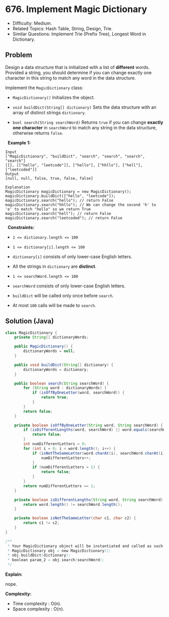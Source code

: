 # 676. Implement Magic Dictionary

- Difficulty: Medium.
- Related Topics: Hash Table, String, Design, Trie.
- Similar Questions: Implement Trie (Prefix Tree), Longest Word in Dictionary.

## Problem

Design a data structure that is initialized with a list of **different** words. Provided a string, you should determine if you can change exactly one character in this string to match any word in the data structure.

Implement the ```MagicDictionary``` class:


	
- ```MagicDictionary()``` Initializes the object.
	
- ```void buildDict(String[] dictionary)``` Sets the data structure with an array of distinct strings ```dictionary```.
	
- ```bool search(String searchWord)``` Returns ```true``` if you can change **exactly one character** in ```searchWord``` to match any string in the data structure, otherwise returns ```false```.


 
**Example 1:**

```
Input
["MagicDictionary", "buildDict", "search", "search", "search", "search"]
[[], [["hello", "leetcode"]], ["hello"], ["hhllo"], ["hell"], ["leetcoded"]]
Output
[null, null, false, true, false, false]

Explanation
MagicDictionary magicDictionary = new MagicDictionary();
magicDictionary.buildDict(["hello", "leetcode"]);
magicDictionary.search("hello"); // return False
magicDictionary.search("hhllo"); // We can change the second 'h' to 'e' to match "hello" so we return True
magicDictionary.search("hell"); // return False
magicDictionary.search("leetcoded"); // return False
```

 
**Constraints:**


	
- ```1 <= dictionary.length <= 100```
	
- ```1 <= dictionary[i].length <= 100```
	
- ```dictionary[i]``` consists of only lower-case English letters.
	
- All the strings in ```dictionary``` are **distinct**.
	
- ```1 <= searchWord.length <= 100```
	
- ```searchWord``` consists of only lower-case English letters.
	
- ```buildDict``` will be called only once before ```search```.
	
- At most ```100``` calls will be made to ```search```.



## Solution (Java)

```java
class MagicDictionary {
    private String[] dictionaryWords;

    public MagicDictionary() {
        dictionaryWords = null;
    }

    public void buildDict(String[] dictionary) {
        dictionaryWords = dictionary;
    }

    public boolean search(String searchWord) {
        for (String word : dictionaryWords) {
            if (isOffByOneLetter(word, searchWord)) {
                return true;
            }
        }
        return false;
    }

    private boolean isOffByOneLetter(String word, String searchWord) {
        if (isDifferentLengths(word, searchWord) || word.equals(searchWord)) {
            return false;
        }
        int numDifferentLetters = 0;
        for (int i = 0; i < word.length(); i++) {
            if (isNotTheSameLetter(word.charAt(i), searchWord.charAt(i))) {
                numDifferentLetters++;
            }
            if (numDifferentLetters > 1) {
                return false;
            }
        }
        return numDifferentLetters == 1;
    }

    private boolean isDifferentLengths(String word, String searchWord) {
        return word.length() != searchWord.length();
    }

    private boolean isNotTheSameLetter(char c1, char c2) {
        return c1 != c2;
    }
}

/**
 * Your MagicDictionary object will be instantiated and called as such:
 * MagicDictionary obj = new MagicDictionary();
 * obj.buildDict(dictionary);
 * boolean param_2 = obj.search(searchWord);
 */
```

**Explain:**

nope.

**Complexity:**

* Time complexity : O(n).
* Space complexity : O(n).
